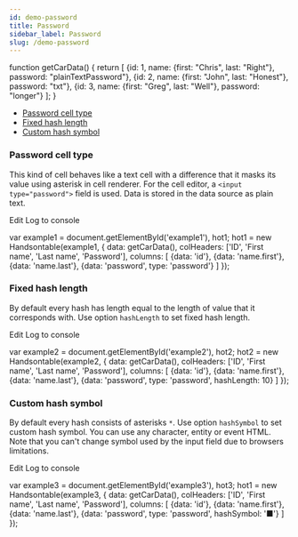 ```yaml
---
id: demo-password
title: Password
sidebar_label: Password
slug: /demo-password
---
```


function getCarData() { return \[ {id: 1, name: {first: "Chris", last: "Right"}, password: "plainTextPassword"}, {id: 2, name: {first: "John", last: "Honest"}, password: "txt"}, {id: 3, name: {first: "Greg", last: "Well"}, password: "longer"} \]; }

*   [Password cell type](#type)
*   [Fixed hash length](#length)
*   [Custom hash symbol](#symbol)

### Password cell type

This kind of cell behaves like a text cell with a difference that it masks its value using asterisk in cell renderer. For the cell editor, a `<input type="password">` field is used. Data is stored in the data source as plain text.

Edit Log to console

var example1 = document.getElementById('example1'), hot1; hot1 = new Handsontable(example1, { data: getCarData(), colHeaders: \['ID', 'First name', 'Last name', 'Password'\], columns: \[ {data: 'id'}, {data: 'name.first'}, {data: 'name.last'}, {data: 'password', type: 'password'} \] });

### Fixed hash length

By default every hash has length equal to the length of value that it corresponds with. Use option `hashLength` to set fixed hash length.

Edit Log to console

var example2 = document.getElementById('example2'), hot2; hot2 = new Handsontable(example2, { data: getCarData(), colHeaders: \['ID', 'First name', 'Last name', 'Password'\], columns: \[ {data: 'id'}, {data: 'name.first'}, {data: 'name.last'}, {data: 'password', type: 'password', hashLength: 10} \] });

### Custom hash symbol

By default every hash consists of asterisks `*`. Use option `hashSymbol` to set custom hash symbol. You can use any character, entity or event HTML. Note that you can't change symbol used by the input field due to browsers limitations.

Edit Log to console

var example3 = document.getElementById('example3'), hot3; hot1 = new Handsontable(example3, { data: getCarData(), colHeaders: \['ID', 'First name', 'Last name', 'Password'\], columns: \[ {data: 'id'}, {data: 'name.first'}, {data: 'name.last'}, {data: 'password', type: 'password', hashSymbol: '&#9632;'} \] });

